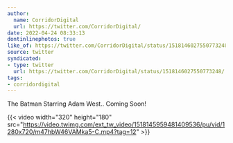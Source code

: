 ```yaml
---
author:
  name: CorridorDigital
  url: https://twitter.com/CorridorDigital/
date: 2022-04-24 08:33:13
dontinlinephotos: true
like_of: https://twitter.com/CorridorDigital/status/1518146027550773248/
source: twitter
syndicated:
- type: twitter
  url: https://twitter.com/CorridorDigital/status/1518146027550773248/
tags:
- corridordigital
---
```


The Batman Starring Adam West.. Coming Soon! 

{{< video width="320" height="180" src="https://video.twimg.com/ext_tw_video/1518145959481409536/pu/vid/1280x720/m47hbW46VAMka5-C.mp4?tag=12" >}}